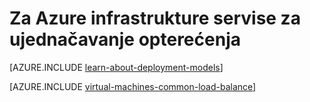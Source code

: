 <properties
    pageTitle="Za servise infrastrukture za ujednačavanje opterećenja | Microsoft Azure"
    description="U članku se opisuje dvije vrste opterećenja podržava Azure: učitati opterećenja za servise u oblaku i Azure promet upravitelja za promet klijenta."
    services="load-balancer"
    documentationCenter=""
    authors="sdwheeler"
    manager="carmonm"
    editor=""/>

<tags
    ms.service="load-balancer"
    ms.workload="infrastructure-services"
    ms.tgt_pltfrm="vm-linux"
    ms.devlang="na"
    ms.topic="article"
    ms.date="02/02/2016"
    ms.author="sewhee"/>

# <a name="load-balancing-for-azure-infrastructure-services"></a>Za Azure infrastrukture servise za ujednačavanje opterećenja

[AZURE.INCLUDE [learn-about-deployment-models](../../includes/learn-about-deployment-models-both-include.md)]

[AZURE.INCLUDE [virtual-machines-common-load-balance](../../includes/virtual-machines-common-load-balance.md)]
